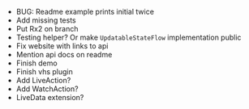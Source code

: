 * BUG: Readme example prints initial twice
* Add missing tests
* Put Rx2 on branch
* Testing helper? Or make `UpdatableStateFlow` implementation public
* Fix website with links to api
* Mention api docs on readme
* Finish demo
* Finish vhs plugin
* Add LiveAction?
* Add WatchAction?
* LiveData extension?

